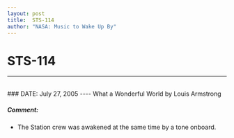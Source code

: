 ```yaml
---
layout: post
title:  STS-114
author: "NASA: Music to Wake Up By"
---
```


# STS-114
----
<br/>
### DATE: July 27, 2005
----
What a Wonderful World by Louis Armstrong

##### Comment:
* The Station crew was awakened at the same time by a tone onboard.
